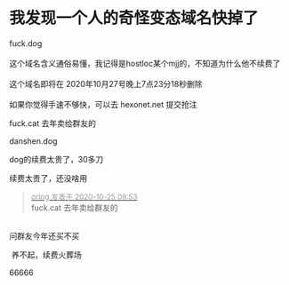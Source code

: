 # 我发现一个人的奇怪变态域名快掉了


fuck.dog<br />
<br />
这个域名含义通俗易懂，我记得是hostloc某个mjj的，不知道为什么他不续费了<br />
<br />
这个域名即将在 2020年10月27号晚上7点23分18秒删除<br />
<br />
如果你觉得手速不够快，可以去 hexonet.net 提交抢注

fuck.cat 去年卖给群友的 <img src="static/image/smiley/yct/022.gif" smilieid="42" border="0" alt="" />&nbsp; &nbsp;&nbsp; &nbsp;&nbsp; &nbsp;&nbsp; &nbsp;&nbsp; &nbsp;&nbsp; &nbsp;&nbsp; &nbsp;&nbsp; &nbsp;&nbsp; &nbsp;&nbsp; &nbsp;&nbsp; &nbsp;

danshen.dog<img id="aimg_kZJuY" onclick="zoom(this, this.src, 0, 0, 0)" class="zoom" src="https://cdn.jsdelivr.net/gh/hishis/forum-master/public/images/patch.gif" onmouseover="img_onmouseoverfunc(this)" onload="thumbImg(this)" border="0" alt="" />

dog的续费太贵了，30多刀

续费太贵了，还没啥用

<div class="quote"><blockquote><font size="2"><a href="https://www.hostloc.com/forum.php?mod=redirect&amp;goto=findpost&amp;pid=9348822&amp;ptid=758188" target="_blank"><font color="#999999">orlog 发表于 2020-10-25 09:53</font></a></font><br />
fuck.cat 去年卖给群友的</blockquote></div><br />
<img src="static/image/smiley/default/lol.gif" smilieid="12" border="0" alt="" />问群友今年还买不买<img id="aimg_OWcl7" onclick="zoom(this, this.src, 0, 0, 0)" class="zoom" src="https://cdn.jsdelivr.net/gh/hishis/forum-master/public/images/patch.gif" onmouseover="img_onmouseoverfunc(this)" onload="thumbImg(this)" border="0" alt="" />

<img src="static/image/smiley/default/lol.gif" smilieid="12" border="0" alt="" /> 养不起，续费火葬场

66666
